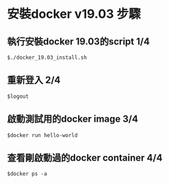 # 安裝docker v19.03 步驟
## 執行安裝docker 19.03的script 1/4
```
$./docker_19.03_install.sh
```
## 重新登入 2/4
```
$logout
```
## 啟動測試用的docker image 3/4
```
$docker run hello-world
```
## 查看剛啟動過的docker container 4/4
```
$docker ps -a
```
